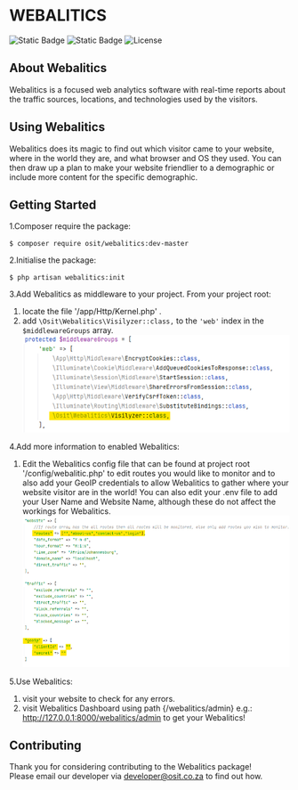 # WEBALITICS  

![Static Badge](https://img.shields.io/badge/Laravel-PHP)
![Static Badge](https://img.shields.io/badge/PHP_Version-Above8-blue)
![License](https://img.shields.io/github/license/omnisolinfotech/webalitic)

## About Webalitics

Webalitics is a focused web analytics software with real-time reports about the traffic sources, locations, and 
technologies used by the visitors.


## Using Webalitics

Webalitics does its magic to find out which visitor came to your website, where in the world they are, and what browser 
and OS they used. You can then draw up a plan to make your website friendlier to a demographic or include more content 
for the specific demographic.


## Getting Started

1.Composer require the package:  
````shell
$ composer require osit/webalitics:dev-master 
````
2.Initialise the package:  
````shell
$ php artisan webalitics:init
````

3.Add Webalitics as middleware to your project. From your project root:
1. locate the file '/app/Http/Kernel.php' .
2. add `\Osit\Webalitics\Visilyzer::class,` to the `'web'` index in the `$middlewareGroups` array.
   ![Add Webalitics as middleware](src/resources/webalitic-assets/Webalitics_middleware.png "Add Webalitics as middleware")

4.Add more information to enabled Webalitics:
1. Edit the Webalitics config file that can be found at project root '/config/webalitic.php' to edit routes you would 
   like to monitor and to also add your GeoIP credentials to allow Webalitics to gather where your website visitor are 
   in the world! You can also edit your .env file to add your User Name and Website Name, although these do not affect 
   the workings for Webalitics.
   ![Webalitics config file](src/resources/webalitic-assets/Webalitics_config.png "Webalitics config file")


5.Use Webalitics:
1. visit your website to check for any errors.
2. visit Webalitics Dashboard using path {/webalitics/admin} e.g.: http://127.0.0.1:8000/webalitics/admin to get your Webalitics!

## Contributing

Thank you for considering contributing to the Webalitics package!  
Please email our developer via [developer@osit.co.za](mailto:developer@osit.co.za) to find out how.

